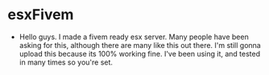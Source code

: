 # esxFivem

- Hello guys. I made a fivem ready esx server. Many people have been asking for this, although there are many like this out there.
I'm still gonna upload this because its 100% working fine. I've been using it, and tested in many times so you're set.
